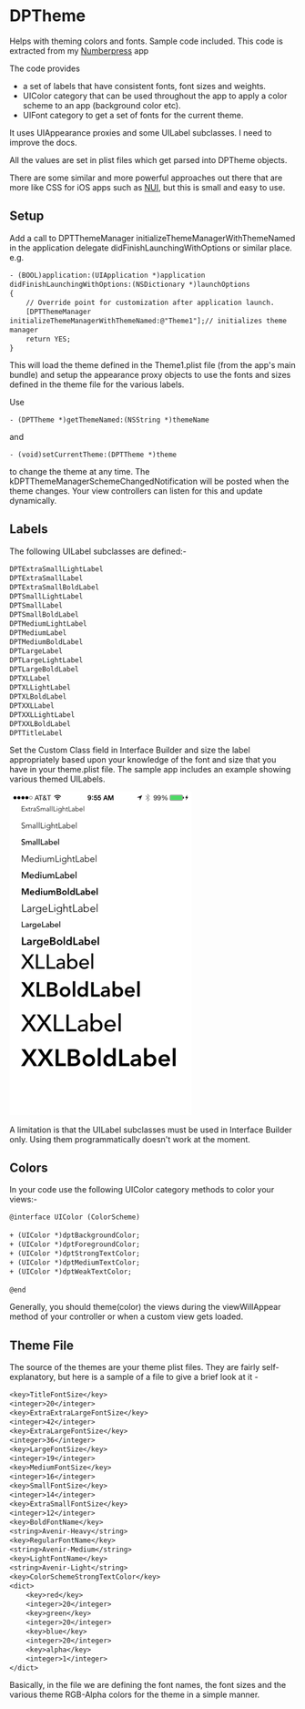 DPTheme
=======

Helps with theming colors and fonts. Sample code included. This code is extracted from my [Numberpress](https://itunes.apple.com/us/app/numberpress-math-game/id659118210?ls=1&mt=8) app

The code provides 

* a set of labels that have consistent fonts, font sizes and weights. 
* UIColor category that can be used throughout the app to apply a color scheme to an app (background color etc).
* UIFont category to get a set of fonts for the current theme.

It uses UIAppearance proxies and some UILabel subclasses. I need to improve the docs.

All the values are set in plist files which get parsed into DPTheme objects.

There are some similar and more powerful approaches out there that are more like CSS for iOS apps such as [NUI](https://github.com/tombenner/nui), but this is small and easy to use.

Setup
-----

Add a call to DPTThemeManager initializeThemeManagerWithThemeNamed in the application delegate didFinishLaunchingWithOptions or similar place. e.g.

	- (BOOL)application:(UIApplication *)application didFinishLaunchingWithOptions:(NSDictionary *)launchOptions
	{
	    // Override point for customization after application launch.
	    [DPTThemeManager initializeThemeManagerWithThemeNamed:@"Theme1"];// initializes theme manager
	    return YES;
	}

This will load the theme defined in the Theme1.plist file (from the app's main bundle) and setup the appearance proxy objects to use the fonts and sizes defined in the theme file for the various labels.

Use 

	- (DPTTheme *)getThemeNamed:(NSString *)themeName
	
and
	
	- (void)setCurrentTheme:(DPTTheme *)theme
	
to change the theme at any time. The kDPTThemeManagerSchemeChangedNotification will be posted when the theme changes. Your view controllers can listen for this and update dynamically.

Labels
------
The following UILabel subclasses are defined:-

	DPTExtraSmallLightLabel
	DPTExtraSmallLabel
	DPTExtraSmallBoldLabel
	DPTSmallLightLabel
	DPTSmallLabel
	DPTSmallBoldLabel
	DPTMediumLightLabel
	DPTMediumLabel
	DPTMediumBoldLabel
	DPTLargeLabel
	DPTLargeLightLabel
	DPTLargeBoldLabel
	DPTXLLabel
	DPTXLLightLabel
	DPTXLBoldLabel
	DPTXXLLabel
	DPTXXLLightLabel
	DPTXXLBoldLabel
	DPTTitleLabel

Set the Custom Class field in Interface Builder and size the label appropriately based upon your knowledge of the font and size that you have in your theme.plist file. The sample app includes an example showing various themed UILabels.

![Smaller icon](Screenshot.png "Screenshot showing various themed UILabels")

A limitation is that the UILabel subclasses must be used in Interface Builder only. Using them programmatically doesn't work at the moment.


Colors
---
In your code use the following UIColor category methods to color your views:- 

	@interface UIColor (ColorScheme)
	
	+ (UIColor *)dptBackgroundColor;
	+ (UIColor *)dptForegroundColor;
	+ (UIColor *)dptStrongTextColor;
	+ (UIColor *)dptMediumTextColor;
	+ (UIColor *)dptWeakTextColor;
	
	@end

Generally, you should theme(color) the views during the viewWillAppear method of your controller or when a custom view gets loaded.

Theme File
---
The source of the themes are your theme plist files. They are fairly self-explanatory, but here is a sample of a file to give a brief look at it - 

	<key>TitleFontSize</key>
	<integer>20</integer>
	<key>ExtraExtraLargeFontSize</key>
	<integer>42</integer>
	<key>ExtraLargeFontSize</key>
	<integer>36</integer>
	<key>LargeFontSize</key>
	<integer>19</integer>
	<key>MediumFontSize</key>
	<integer>16</integer>
	<key>SmallFontSize</key>
	<integer>14</integer>
	<key>ExtraSmallFontSize</key>
	<integer>12</integer>
	<key>BoldFontName</key>
	<string>Avenir-Heavy</string>
	<key>RegularFontName</key>
	<string>Avenir-Medium</string>
	<key>LightFontName</key>
	<string>Avenir-Light</string>
	<key>ColorSchemeStrongTextColor</key>
	<dict>
		<key>red</key>
		<integer>20</integer>
		<key>green</key>
		<integer>20</integer>
		<key>blue</key>
		<integer>20</integer>
		<key>alpha</key>
		<integer>1</integer>
	</dict>
Basically, in the file we are defining the font names, the font sizes and the various theme RGB-Alpha colors for the theme in a simple manner.
